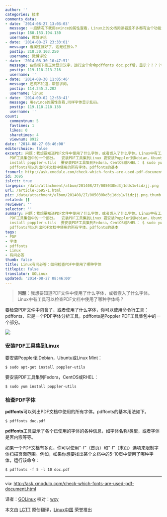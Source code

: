 ```yaml
---
author: ''
categories: 技术
comments_data:
- date: '2014-08-27 13:03:03'
  message: 一般情况下我用evince的属性查看，Linux上的文档阅读器差不多都有这个功能，真的比命令行方便些……
  postip: 180.153.194.130
  username: 微博评论
- date: '2014-08-27 23:33:01'
  message: 看属性就好了，这是炫技么？
  postip: 218.30.103.250
  username: 微博评论
- date: '2014-08-30 10:47:51'
  message: 在终端下能正常显示汉字，运行这个命令pdffonts doc.pdf后，显示？？？？字体。如何才能看到缺少什么字体？
  postip: 119.118.213.216
  username: ''
- date: '2014-08-30 11:05:46'
  message: 还真不知道，帮顶求问。
  postip: 114.245.2.202
  username: linux
- date: '2014-09-02 12:53:41'
  message: 用evince的属性查看,同样字体显示乱码。
  postip: 119.118.218.138
  username: ''
count:
  commentnum: 5
  favtimes: 1
  likes: 0
  sharetimes: 4
  viewnum: 8912
date: '2014-08-27 08:46:00'
editorchoice: false
excerpt: 问题：我想要知道PDF文件中使用了什么字体，或者嵌入了什么字体。Linux中有工具可以检查PDF文档中使用了哪种字体吗？  要检查PDF文件中包含了，或者使用了什么字体，你可以使用命令行工具：pdffonts，它是一个PDF字体分析工具。pdffonts是Poppler
  PDF工具集包中的一个部分。  安装PDF工具集到Linux 要安装Poppler到Debian，Ubuntu或Linux Mint： $ sudo apt-get
  install poppler-utils  要安装PDF工具集到Fedora，CentOS或RHEL： $ sudo yum install poppler-utils  检查PDF字体
  pdffonts可以列出PDF文档中使用的所有字体。pdffonts的基本
fromurl: http://ask.xmodulo.com/check-which-fonts-are-used-pdf-document.html
id: 3695
islctt: true
largepic: /data/attachment/album/201408/27/005030kd3j1dds1wlidzjj.png
url: /article-3695-1.html
pic: /data/attachment/album/201408/27/005030kd3j1dds1wlidzjj.png.thumb.jpg
related: []
reviewer: ''
selector: ''
summary: 问题：我想要知道PDF文件中使用了什么字体，或者嵌入了什么字体。Linux中有工具可以检查PDF文档中使用了哪种字体吗？  要检查PDF文件中包含了，或者使用了什么字体，你可以使用命令行工具：pdffonts，它是一个PDF字体分析工具。pdffonts是Poppler
  PDF工具集包中的一个部分。  安装PDF工具集到Linux 要安装Poppler到Debian，Ubuntu或Linux Mint： $ sudo apt-get
  install poppler-utils  要安装PDF工具集到Fedora，CentOS或RHEL： $ sudo yum install poppler-utils  检查PDF字体
  pdffonts可以列出PDF文档中使用的所有字体。pdffonts的基本
tags:
- PDF
- 字体
- pdffonts
- Linux
- 有问必答
thumb: false
title: Linux有问必答：如何检查PDF中使用了哪种字体
titlepic: false
translator: GOLinux
updated: '2014-08-27 08:46:00'
---
```



> 
> **问题**：我想要知道PDF文件中使用了什么字体，或者嵌入了什么字体。Linux中有工具可以检查PDF文档中使用了哪种字体吗？
> 
> 
> 


要检查PDF文件中包含了，或者使用了什么字体，你可以使用命令行工具：pdffonts，它是一个PDF字体分析工具。pdffonts是Poppler PDF工具集包中的一个部分。


![](/data/attachment/album/201408/27/005030kd3j1dds1wlidzjj.png)


### 安装PDF工具集到Linux


要安装Poppler到Debian，Ubuntu或Linux Mint：



```
$ sudo apt-get install poppler-utils

```

要安装PDF工具集到Fedora，CentOS或RHEL：



```
$ sudo yum install poppler-utils

```

### 检查PDF字体


**pdffonts**可以列出PDF文档中使用的所有字体。pdffonts的基本用法如下。



```
$ pdffonts doc.pdf
```

**pdffonts**工具显示了各个已使用的字体的各种信息，如字体名称/类型，或者字体是否内嵌等等。


如果一个PDF文档有多页，你可以使用“-f”（首页）和“-l”（末页）选项来限制字体扫描页面范围。例如，如果你想要找出某个文档中的5-10页中使用了哪种字体，运行该命令：



```
$ pdffonts -f 5 -l 10 doc.pdf 

```



---


via: <http://ask.xmodulo.com/check-which-fonts-are-used-pdf-document.html>


译者：[GOLinux](https://github.com/GOLinux) 校对：[wxy](https://github.com/wxy)


本文由 [LCTT](https://github.com/LCTT/TranslateProject) 原创翻译，[Linux中国](http://linux.cn/) 荣誉推出